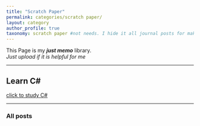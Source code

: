 ```yaml
---
title: "Scratch Paper"
permalink: categories/scratch paper/
layout: category
author_profile: true
taxonomy: scratch paper #not needs. I hide it all journal posts for make _journal folder. So it can't see. I don't know how to do that...
---
```


This Page is my __*just memo*__ library.  
*Just upload if it is helpful for me*

*****

## Learn C#
[click to study C#](https://eliotjang.github.io/tags/C#/)

*****
### All posts
